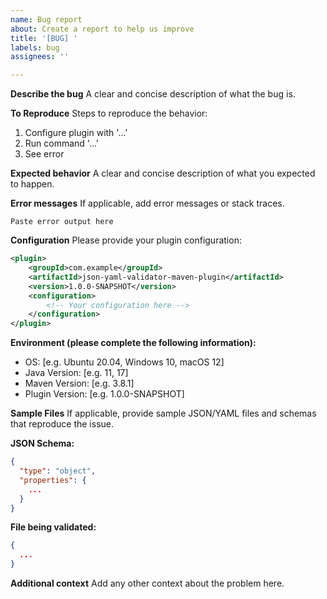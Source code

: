 ```yaml
---
name: Bug report
about: Create a report to help us improve
title: '[BUG] '
labels: bug
assignees: ''

---
```


**Describe the bug**
A clear and concise description of what the bug is.

**To Reproduce**
Steps to reproduce the behavior:

1. Configure plugin with '...'
2. Run command '...'
3. See error

**Expected behavior**
A clear and concise description of what you expected to happen.

**Error messages**
If applicable, add error messages or stack traces.

```
Paste error output here
```

**Configuration**
Please provide your plugin configuration:

```xml
<plugin>
    <groupId>com.example</groupId>
    <artifactId>json-yaml-validator-maven-plugin</artifactId>
    <version>1.0.0-SNAPSHOT</version>
    <configuration>
        <!-- Your configuration here -->
    </configuration>
</plugin>
```

**Environment (please complete the following information):**
- OS: [e.g. Ubuntu 20.04, Windows 10, macOS 12]
- Java Version: [e.g. 11, 17]
- Maven Version: [e.g. 3.8.1]
- Plugin Version: [e.g. 1.0.0-SNAPSHOT]

**Sample Files**
If applicable, provide sample JSON/YAML files and schemas that reproduce the issue.

**JSON Schema:**
```json
{
  "type": "object",
  "properties": {
    ...
  }
}
```

**File being validated:**
```json
{
  ...
}
```

**Additional context**
Add any other context about the problem here.